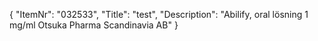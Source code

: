 {
  "ItemNr": "032533",
  "Title": "test",
  "Description": "Abilify, oral lösning 1 mg/ml Otsuka Pharma Scandinavia AB"
}